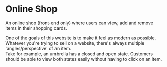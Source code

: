 # Online Shop
An online shop (front-end only) where users can view, add and remove items in their shopping cards.  

One of the goals of this website is to make it feel as modern as possible.  
Whatever you're trying to sell on a website, there's always multiple 'angles/perspective' of an item.  
Take for example, an umbrella has a closed and open state.  Customers should be able to view both states easily without having to click on an item.  